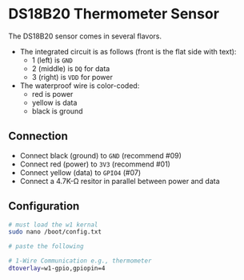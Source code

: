 # DS18B20 Thermometer Sensor

The DS18B20 sensor comes in several flavors.

* The integrated circuit is as follows (front is the flat side with text):
  * 1 (left) is `GND`
  * 2 (middle) is `DQ` for data
  * 3 (right) is `VDD` for power
* The waterproof wire is color-coded:
  * red is power
  * yellow is data
  * black is ground

## Connection

* Connect black (ground) to `GND` (recommend #09)
* Connect red (power) to `3V3` (recommend #01)
* Connect yellow (data) to `GPIO4` (#07)
* Connect a 4.7K-Ω resitor in parallel between power and data

## Configuration

```bash
# must load the w1 kernal
sudo nano /boot/config.txt

# paste the following

# 1-Wire Communication e.g., thermometer
dtoverlay=w1-gpio,gpiopin=4
```